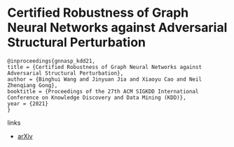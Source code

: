 # Certified Robustness of Graph Neural Networks against Adversarial Structural Perturbation

```
@inproceedings{gnnasp_kdd21,
title = {Certified Robustness of Graph Neural Networks against Adversarial Structural Perturbation},
author = {Binghui Wang and Jinyuan Jia and Xiaoyu Cao and Neil Zhenqiang Gong},
booktitle = {Proceedings of the 27th ACM SIGKDD International Conference on Knowledge Discovery and Data Mining (KDD)},
year = {2021}
}
```

links
- [arXiv](https://arxiv.org/abs/2008.10715)
